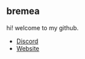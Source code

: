 ## bremea
hi! welcome to my github.

 - [Discord](https://discord.com/users/710164635524923575)
 - [Website](https://bremea.com)
